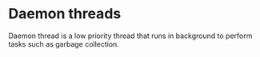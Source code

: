 # Daemon threads

Daemon thread is a low priority thread that runs in background to perform tasks such as garbage collection.
